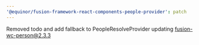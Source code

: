 ```yaml
---
'@equinor/fusion-framework-react-components-people-provider': patch
---
```


Removed todo and add fallback to PeopleResolveProvider
updating fusion-wc-person@2.3.3
